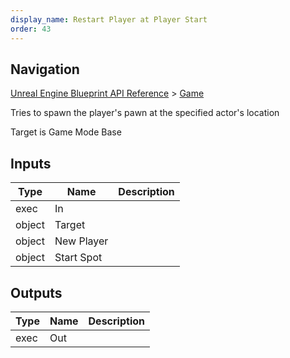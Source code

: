 ```yaml
---
display_name: Restart Player at Player Start
order: 43
---
```

## Navigation

[Unreal Engine Blueprint API Reference](https://dev.epicgames.com/documentation/en-us/unreal-engine/BlueprintAPI) > [Game](https://dev.epicgames.com/documentation/en-us/unreal-engine/BlueprintAPI/Game)

Tries to spawn the player's pawn at the specified actor's location

Target is Game Mode Base

## Inputs

| Type | Name | Description |
| --- | --- | --- |
| exec | In |  |
| object | Target |  |
| object | New Player |  |
| object | Start Spot |  |

## Outputs

| Type | Name | Description |
| --- | --- | --- |
| exec | Out |  |
